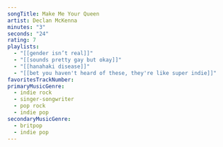 ```yaml
---
songTitle: Make Me Your Queen
artist: Declan McKenna
minutes: "3"
seconds: "24"
rating: 7
playlists:
  - "[[gender isn’t real]]"
  - "[[sounds pretty gay but okay]]"
  - "[[hanahaki disease]]"
  - "[[bet you haven't heard of these, they're like super indie]]"
favoritesTrackNumber:
primaryMusicGenre:
  - indie rock
  - singer-songwriter
  - pop rock
  - indie pop
secondaryMusicGenre:
  - britpop
  - indie pop
---
```

